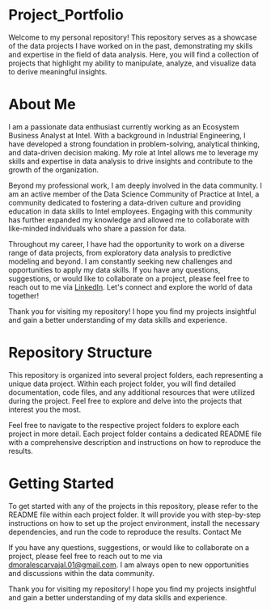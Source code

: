 # Project_Portfolio

Welcome to my personal repository! This repository serves as a showcase of the data projects I have worked on in the past, demonstrating my skills and expertise in the field of data analysis. Here, you will find a collection of projects that highlight my ability to manipulate, analyze, and visualize data to derive meaningful insights.

# About Me

I am a passionate data enthusiast currently working as an Ecosystem Business Analyst at Intel. With a background in Industrial Engineering, I have developed a strong foundation in problem-solving, analytical thinking, and data-driven decision making. My role at Intel allows me to leverage my skills and expertise in data analysis to drive insights and contribute to the growth of the organization.

Beyond my professional work, I am deeply involved in the data community. I am an active member of the Data Science Community of Practice at Intel, a community dedicated to fostering a data-driven culture and providing education in data skills to Intel employees. Engaging with this community has further expanded my knowledge and allowed me to collaborate with like-minded individuals who share a passion for data.

Throughout my career, I have had the opportunity to work on a diverse range of data projects, from exploratory data analysis to predictive modeling and beyond. 
I am constantly seeking new challenges and opportunities to apply my data skills. If you have any questions, suggestions, or would like to collaborate on a project, please feel free to reach out to me via [LinkedIn](https://www.linkedin.com/in/davidmoralesc). Let's connect and explore the world of data together!

Thank you for visiting my repository! I hope you find my projects insightful and gain a better understanding of my data skills and experience.

# Repository Structure

This repository is organized into several project folders, each representing a unique data project. Within each project folder, you will find detailed documentation, code files, and any additional resources that were utilized during the project. Feel free to explore and delve into the projects that interest you the most.

Feel free to navigate to the respective project folders to explore each project in more detail. Each project folder contains a dedicated README file with a comprehensive description and instructions on how to reproduce the results.

# Getting Started

To get started with any of the projects in this repository, please refer to the README file within each project folder. It will provide you with step-by-step instructions on how to set up the project environment, install the necessary dependencies, and run the code to reproduce the results.
Contact Me

If you have any questions, suggestions, or would like to collaborate on a project, please feel free to reach out to me via dmoralescarvajal.01@gmail.com. I am always open to new opportunities and discussions within the data community.

Thank you for visiting my repository! I hope you find my projects insightful and gain a better understanding of my data skills and experience.
